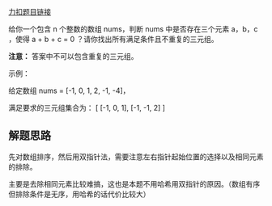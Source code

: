 [力扣题目链接](https://leetcode.cn/problems/3sum/)

给你一个包含 n 个整数的数组 nums，判断 nums 中是否存在三个元素 a，b，c ，使得 a + b + c = 0 ？请你找出所有满足条件且不重复的三元组。

**注意：** 答案中不可以包含重复的三元组。

示例：

给定数组 nums = [-1, 0, 1, 2, -1, -4]，

满足要求的三元组集合为：
[
  [-1, 0, 1],
  [-1, -1, 2]
]

## 解题思路

先对数组排序，然后用双指针法，需要注意左右指针起始位置的选择以及相同元素的排除。

主要是去除相同元素比较难搞，这也是本题不用哈希用双指针的原因。（数组有序但排除条件是无序，用哈希的话代价比较大）